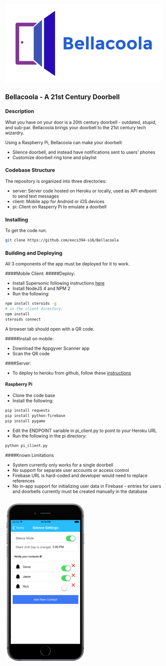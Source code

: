 #### ![pageres](client/www/assets/logo.png)

## Bellacoola - A 21st Century Doorbell

### Description

What you have on your door is a 20th century doorbell - outdated, stupid, and sub-par. Bellacoola brings your doorbell to the 21st century tech wizardry. 

Using a Raspberry Pi, Bellacoola can make your doorbell:

- Silence doorbell, and instead have notifications sent to users' phones
- Customize doorbell ring tone and playlist

### Codebase Structure
The repository is organized into three directories:
- server: Server code hosted on Heroku or locally, used as API endpoint to send text messages
- client: Mobile app for Android or iOS devices
- pi: Client on Rasperry Pi to emulate a doorbell

### Installing
To get the code run:

```bash
git clone https://github.com/eecs394-s16/Bellacoola
```

### Building and Deploying

All 3 components of the app must be deployed for it to work.

####Mobile Client: 
#####Deploy:
- Install Supersonic following instructions [here](http://www.appgyver.io/supersonic/)
- Install NodeJS 4 and NPM 2
- Run the following:

```bash
npm install steroids -g
# in the client directory:
npm install 
steroids connect
```

A browser tab should open with a QR code.

#####Install on mobile:
- Download the Appgyver Scanner app
- Scan the QR code 

####Server:

- To deploy to heroku from github, follow these [instructions](https://devcenter.heroku.com/articles/git)

#### Raspberry Pi
- Clone the code base
- Install the following:

```bash
pip install requests
pip install python-firebase
pip install pygame
```

- Edit the ENDPOINT variable in pi_client.py to point to your Heroku URL
- Run the following in the pi directory:

```bash
python pi_client.py
```

####Known Limitations
- System currently only works for a single doorbell
- No support for separate user accounts or access control
- Firebase URL is hard-coded and developer would need to replace references
- No in-app support for initializing user data in Firebase - entries for users and doorbells currently must be created manually in the database

## ![pageres](Bellacoola_screenshot.png)
